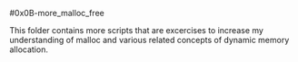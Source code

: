 #0x0B-more_malloc_free

This folder contains more scripts that are excercises to increase my understanding of malloc and various related concepts of dynamic memory allocation.

